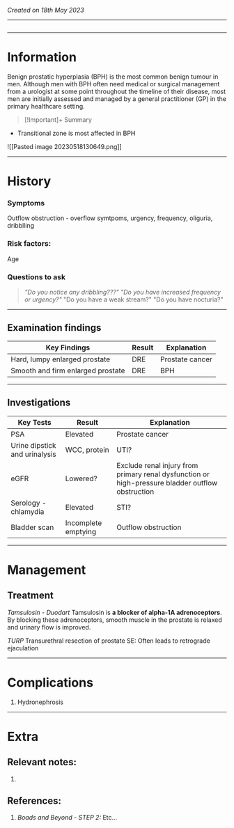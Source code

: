 *Created on 18th May 2023*

---
```toc
```
---

# Information
Benign prostatic hyperplasia (BPH) is the most common benign tumour in men. Although men with BPH often need medical or surgical management from a urologist at some point throughout the timeline of their disease, most men are initially assessed and managed by a general practitioner (GP) in the primary healthcare setting.

> [!Important]+ Summary
- Transitional zone is most affected in BPH

![[Pasted image 20230518130649.png]]

--- 
# History
### Symptoms
Outflow obstruction - overflow symtpoms, urgency, frequency, oliguria, dribblling

### Risk factors:
Age 

### Questions to ask
>*"Do you notice any dribbling???"*
>*"Do you have increased frequency or urgency?"*
>"Do you have a weak stream?"
>"Do you have nocturia?"

---

## Examination findings
| Key Findings | Result   | Explanation   |
| ------------ | -------- | ------------- |
|Hard, lumpy enlarged prostate|DRE|Prostate cancer|
|Smooth and firm enlarged prostate|DRE|BPH|


---

## Investigations
| Key Tests                 |Result| Explanation                                                                                                                                                     |
| ------------------------- | --- | --------------------------------------------------------------------------------------------------------------------------------------------------------------- |
|PSA |Elevated|Prostate cancer|
|Urine dipstick and urinalysis |WCC, protein|UTI?|
|eGFR|Lowered?|Exclude renal injury from primary renal dysfunction or high-pressure bladder outflow obstruction|
|Serology - chlamydia|Elevated|STI?|
|Bladder scan|Incomplete emptying|Outflow obstruction|


---

# Management
## Treatment

*Tamsulosin - Duodart*
Tamsulosin is **a blocker of alpha-1A adrenoceptors**. By blocking these adrenoceptors, smooth muscle in the prostate is relaxed and urinary flow is improved.

*TURP*
Transurethral resection of prostate
SE: Often leads to retrograde ejaculation 

---

# Complications
1. Hydronephrosis

---

# Extra
## Relevant notes:
1. 
## References:
1. *Boads and Beyond - STEP 2:* Etc...